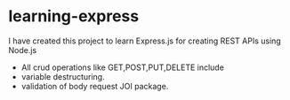 # learning-express
I have created this project to learn Express.js for creating REST APIs using Node.js


* All crud operations like GET,POST,PUT,DELETE include
* variable destructuring.
* validation of body request JOI package.
